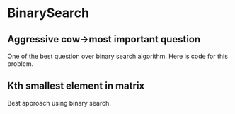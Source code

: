 # BinarySearch

## Aggressive cow->most important question
   One of the best question over binary search algorithm.
   Here is code for this problem.
## Kth smallest element in matrix 
   Best approach using binary search.

